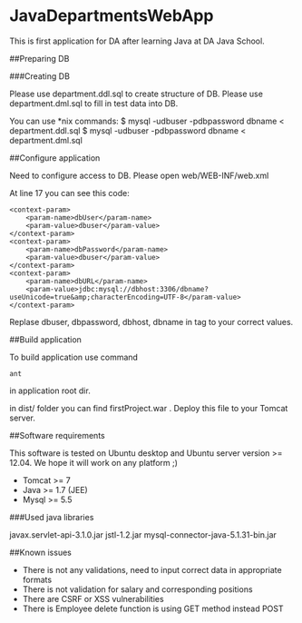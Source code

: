 JavaDepartmentsWebApp
=====================

This is first application for DA after learning Java at DA Java School.
 
##Preparing DB

###Creating DB

Please use department.ddl.sql to create structure of DB.
Please use department.dml.sql to fill in test data into DB.

You can use *nix commands:
$ mysql -udbuser -pdbpassword dbname < department.ddl.sql
$ mysql -udbuser -pdbpassword dbname < department.dml.sql

##Configure application

Need to configure access to DB. Please open web/WEB-INF/web.xml

At line 17 you can see this code:

    <context-param>
        <param-name>dbUser</param-name>
        <param-value>dbuser</param-value>
    </context-param>
    <context-param>
        <param-name>dbPassword</param-name>
        <param-value>dbuser</param-value>
    </context-param>
    <context-param>
        <param-name>dbURL</param-name>
        <param-value>jdbc:mysql://dbhost:3306/dbname?useUnicode=true&amp;characterEncoding=UTF-8</param-value>
    </context-param>
    
Replase dbuser, dbpassword, dbhost, dbname in <param-value></param-value> tag to your correct values.

##Build application

To build application use command 

    ant
    
in application root dir.

in dist/ folder you can find firstProject.war . Deploy this file to your Tomcat server.

##Software requirements

This software is tested on Ubuntu desktop and Ubuntu server version >= 12.04.
We hope it will work on any platform ;)

* Tomcat  >= 7
* Java    >= 1.7 (JEE)
* Mysql   >= 5.5

###Used java libraries 

javax.servlet-api-3.1.0.jar
jstl-1.2.jar
mysql-connector-java-5.1.31-bin.jar

##Known issues

* There is not any validations, need to input correct data in appropriate formats
* There is not validation for salary and corresponding positions
* There are CSRF or XSS vulnerabilities
* There is Employee delete function is using GET method instead POST





    

